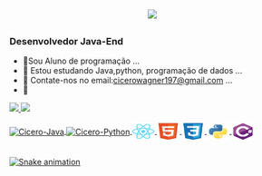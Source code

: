 <h1 align="center">
    <img src="https://readme-typing-svg.herokuapp.com/?font=Righteous&size=35&center=true&vCenter=true&width=500&height=70&duration=4000&lines=Olá!+👋;+Sou+Cicero+Wagner+Marques!;" />
</h1>
<h3>Desenvolvedor Java-End </h3>





- 🔭Sou Aluno de programação ...
- 🌱 Estou estudando Java,python, programação de dados ...
- 👯 Contate-nos no email:cicerowagner197@gmail.com ...
- 🤔 

<div>
  <a href="https://github.com/Cícerohub"> 
<img height="42%" src="https://github-readme-stats.vercel.app/api?username=Cícerohub&show_icons=true&theme=dark&include_all_commits=true&count_private=true"/>
  <img height="50%
" src="https://github-readme-stats.vercel.app/api/top-langs/?username=Cícerohub&layout=compact&langs_count=16&theme=dark"/>
</div>

<div 
  style="display: inline_block"><br>
  <img align="center" alt="Cicero-Java" height="30" width="40" src="https://cdn.jsdelivr.net/gh/devicons/devicon@latest/icons/trêsdsmax/trêsdsmax-original.svg">
  <img align="center" alt="Cicero-Python" height="30" width="40" src="https://cdn.jsdelivr.net/gh/devicons/devicon@latest/icons/trêsdsmax/trêsdsmax-original.svg">
  <img align="center" alt="Cicero-React" height="30" width="40" src="https://raw.githubusercontent.com/devicons/devicon/master/icons/react/react-original.svg">
  <img align="center" alt="Cicero-HTML" height="30" width="40" src="https://raw.githubusercontent.com/devicons/devicon/master/icons/html5/html5-original.svg">
  <img align="center" alt="Cicero-CSS" height="30" width="40" src="https://raw.githubusercontent.com/devicons/devicon/master/icons/css3/css3-original.svg">
  <img align="center" alt="Cicero-Python" height="30" width="40" src="https://raw.githubusercontent.com/devicons/devicon/master/icons/python/python-original.svg">
  <img align="center" alt="Cicero-Csharp" height="30" width="40" src="https://raw.githubusercontent.com/devicons/devicon/master/icons/csharp/csharp-original.svg">
</div>

##

![Snake animation](https://github.com/Cícerohub/Cícerohub/blob/output/github-contribution-grid-snake.svg)




  
  
